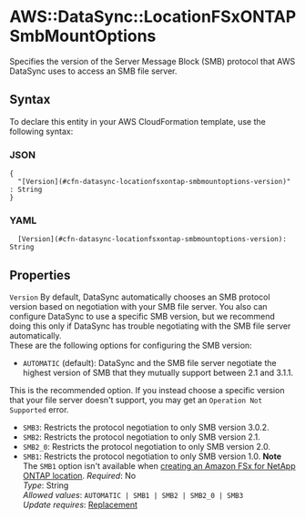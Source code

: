 # AWS::DataSync::LocationFSxONTAP SmbMountOptions<a name="aws-properties-datasync-locationfsxontap-smbmountoptions"></a>

Specifies the version of the Server Message Block \(SMB\) protocol that AWS DataSync uses to access an SMB file server\.

## Syntax<a name="aws-properties-datasync-locationfsxontap-smbmountoptions-syntax"></a>

To declare this entity in your AWS CloudFormation template, use the following syntax:

### JSON<a name="aws-properties-datasync-locationfsxontap-smbmountoptions-syntax.json"></a>

```
{
  "[Version](#cfn-datasync-locationfsxontap-smbmountoptions-version)" : String
}
```

### YAML<a name="aws-properties-datasync-locationfsxontap-smbmountoptions-syntax.yaml"></a>

```
  [Version](#cfn-datasync-locationfsxontap-smbmountoptions-version): String
```

## Properties<a name="aws-properties-datasync-locationfsxontap-smbmountoptions-properties"></a>

`Version` <a name="cfn-datasync-locationfsxontap-smbmountoptions-version"></a>
By default, DataSync automatically chooses an SMB protocol version based on negotiation with your SMB file server\. You also can configure DataSync to use a specific SMB version, but we recommend doing this only if DataSync has trouble negotiating with the SMB file server automatically\.  
These are the following options for configuring the SMB version:

- `AUTOMATIC` \(default\): DataSync and the SMB file server negotiate the highest version of SMB that they mutually support between 2\.1 and 3\.1\.1\.

This is the recommended option\. If you instead choose a specific version that your file server doesn't support, you may get an `Operation Not Supported` error\.

- `SMB3`: Restricts the protocol negotiation to only SMB version 3\.0\.2\.
- `SMB2`: Restricts the protocol negotiation to only SMB version 2\.1\.
- `SMB2_0`: Restricts the protocol negotiation to only SMB version 2\.0\.
- `SMB1`: Restricts the protocol negotiation to only SMB version 1\.0\.
  **Note**  
  The `SMB1` option isn't available when [creating an Amazon FSx for NetApp ONTAP location](https://docs.aws.amazon.com/datasync/latest/userguide/API_CreateLocationFsxOntap.html)\.
  _Required_: No  
  _Type_: String  
  _Allowed values_: `AUTOMATIC | SMB1 | SMB2 | SMB2_0 | SMB3`  
  _Update requires_: [Replacement](https://docs.aws.amazon.com/AWSCloudFormation/latest/UserGuide/using-cfn-updating-stacks-update-behaviors.html#update-replacement)
